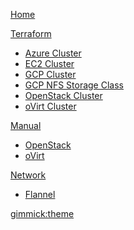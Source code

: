 [Home](index.md)

[Terraform]()

  * [Azure Cluster](az-cluster.md)
  * [EC2 Cluster](ec2-cluster.md)
  * [GCP Cluster](gcp-cluster.md)
  * [GCP NFS Storage Class](gcp-nfs-helm2.md)
  * [OpenStack Cluster](lc-cluster.md)
  * [oVirt Cluster](ovirt-cluster.md)

[Manual]()

  * [OpenStack](openstack.md)
  * [oVirt](ovirt-cp.md)

[Network]()

  * [Flannel](flannel-bts.md)

[gimmick:theme](flatly)
